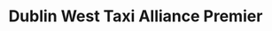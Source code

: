 ---
title: "Dublin West Taxi Alliance Premier"
address: "Monastery rd Clondalkin Dublin 22 Co. Dublin"
tel: "(01)4671900"
county: "Dublin"
category: "Taxi Services"
type: "Content"
lat: "53.32124083"
lng: "-6.392148066"
---